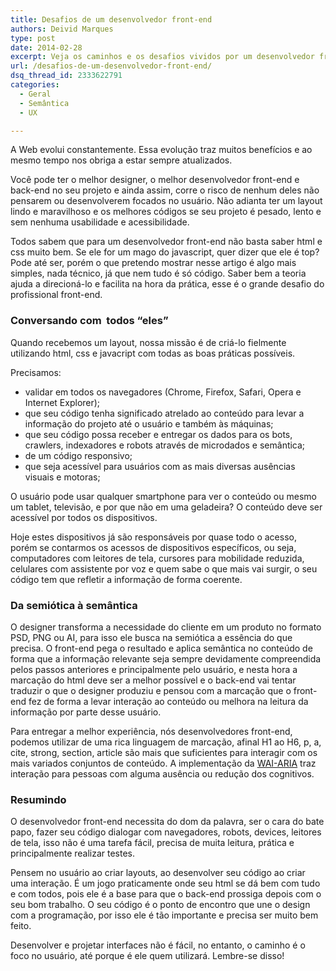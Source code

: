 ```yaml
---
title: Desafios de um desenvolvedor front-end
authors: Deivid Marques
type: post
date: 2014-02-28
excerpt: Veja os caminhos e os desafios vividos por um desenvolvedor front-end em um projeto web.
url: /desafios-de-um-desenvolvedor-front-end/
dsq_thread_id: 2333622791
categories:
  - Geral
  - Semântica
  - UX

---
```

A Web evolui constantemente. Essa evolução traz muitos benefícios e ao mesmo tempo nos obriga a estar sempre atualizados.

Você pode ter o melhor designer, o melhor desenvolvedor front-end e back-end no seu projeto e ainda assim, corre o risco de nenhum deles não pensarem ou desenvolverem focados no usuário. Não adianta ter um layout lindo e maravilhoso e os melhores códigos se seu projeto é pesado, lento e sem nenhuma usabilidade e acessibilidade.

Todos sabem que para um desenvolvedor front-end não basta saber html e css muito bem. Se ele for um mago do javascript, quer dizer que ele é top? Pode até ser, porém o que pretendo mostrar nesse artigo é algo mais simples, nada técnico, já que nem tudo é só código. Saber bem a teoria ajuda a direcioná-lo e facilita na hora da prática, esse é o grande desafio do profissional front-end.

### Conversando com  todos &#8220;eles&#8221;

Quando recebemos um layout, nossa missão é de criá-lo fielmente utilizando html, css e javacript com todas as boas práticas possíveis.

Precisamos:

  * validar em todos os navegadores (Chrome, Firefox, Safari, Opera e Internet Explorer);
  * que seu código tenha significado atrelado ao conteúdo para levar a informação do projeto até o usuário e também às máquinas;
  * que seu código possa receber e entregar os dados para os bots, crawlers, indexadores e robots através de microdados e semântica;
  * de um código responsivo;
  * que seja acessível para usuários com as mais diversas ausências visuais e motoras;

O usuário pode usar qualquer smartphone para ver o conteúdo ou mesmo um tablet, televisão, e por que não em uma geladeira? O conteúdo deve ser acessível por todos os dispositivos.

Hoje estes dispositivos já são responsáveis por quase todo o acesso, porém se contarmos os acessos de dispositivos específicos, ou seja, computadores com leitores de tela, cursores para mobilidade reduzida, celulares com assistente por voz e quem sabe o que mais vai surgir, o seu código tem que refletir a informação de forma coerente.

### Da semiótica à semântica

O designer transforma a necessidade do cliente em um produto no formato PSD, PNG ou AI, para isso ele busca na semiótica a essência do que precisa. O front-end pega o resultado e aplica semântica no conteúdo de forma que a informação relevante seja sempre devidamente compreendida pelos passos anteriores e principalmente pelo usuário, e nesta hora a marcação do html deve ser a melhor possível e o back-end vai tentar traduzir o que o designer produziu e pensou com a marcação que o front-end fez de forma a levar interação ao conteúdo ou melhora na leitura da informação por parte desse usuário.

Para entregar a melhor experiência, nós desenvolvedores front-end, podemos utilizar de uma rica linguagem de marcação, afinal H1 ao H6, p, a, cite, strong, section, article são mais que suficientes para interagir com os mais variados conjuntos de conteúdo. A implementação da [WAI-ARIA][1] traz interação para pessoas com alguma ausência ou redução dos cognitivos.

### Resumindo

O desenvolvedor front-end necessita do dom da palavra, ser o cara do bate papo, fazer seu código dialogar com navegadores, robots, devices, leitores de tela, isso não é uma tarefa fácil, precisa de muita leitura, prática e principalmente realizar testes.

Pensem no usuário ao criar layouts, ao desenvolver seu código ao criar uma interação. É um jogo praticamente onde seu html se dá bem com tudo e com todos, pois ele é a base para que o back-end prossiga depois com o seu bom trabalho. O seu código é o ponto de encontro que une o design com a programação, por isso ele é tão importante e precisa ser muito bem feito.

Desenvolver e projetar interfaces não é fácil, no entanto, o caminho é o foco no usuário, até porque é ele quem utilizará. Lembre-se disso!

 [1]: http://tableless.com.br/wai-aria-estendendo-o-significado-das-interacoes/